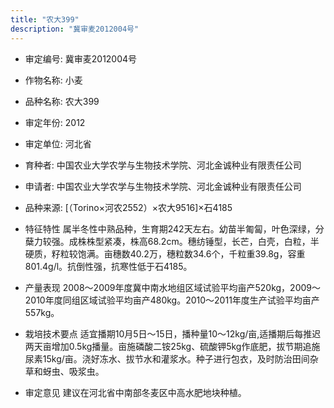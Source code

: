 ```yaml
---
title: "农大399"
description: "冀审麦2012004号"
---
```

* 审定编号:  冀审麦2012004号

*  作物名称:  小麦

*  品种名称:  农大399

*  审定年份:  2012

*  审定单位:  河北省

* 育种者:  中国农业大学农学与生物技术学院、河北金诚种业有限责任公司

*  申请者:  中国农业大学农学与生物技术学院、河北金诚种业有限责任公司

*  品种来源:  [（Torino×河农2552）×农大9516]×石4185

*  特征特性
属半冬性中熟品种，生育期242天左右。幼苗半匍匐，叶色深绿，分蘖力较强。成株株型紧凑，株高68.2cm。穗纺锤型，长芒，白壳，白粒，半硬质，籽粒较饱满。亩穗数40.2万，穗粒数34.6个，千粒重39.8g，容重801.4g/l。抗倒性强，抗寒性低于石4185。

*  产量表现
2008～2009年度冀中南水地组区域试验平均亩产520kg，2009～2010年度同组区域试验平均亩产480kg。2010～2011年度生产试验平均亩产557kg。

*  栽培技术要点
适宜播期10月5日～15日，播种量10～12kg/亩,适播期后每推迟两天亩增加0.5kg播量。亩施磷酸二铵25kg、硫酸钾5kg作底肥，拔节期追施尿素15kg/亩。浇好冻水、拔节水和灌浆水。种子进行包衣，及时防治田间杂草和蚜虫、吸浆虫。

*  审定意见
建议在河北省中南部冬麦区中高水肥地块种植。
